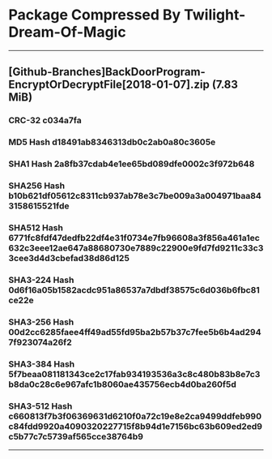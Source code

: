 # Package Compressed By Twilight-Dream-Of-Magic

-----

## [Github-Branches]BackDoorProgram-EncryptOrDecryptFile[2018-01-07].zip (7.83 MiB)

### CRC-32			c034a7fa
### MD5 Hash			d18491ab8346313db0c2ab0a80c3605e
### SHA1 Hash		2a8fb37cdab4e1ee65bd089dfe0002c3f972b648
### SHA256 Hash		b10b621df05612c8311cb937ab78e3c7be009a3a004971baa843158615521fde
### SHA512 Hash		6771fc8fdf47dedfb22df4e31f0734e7fb96608a3f856a461a1ec632c3eee12ae647a88680730e7889c22900e9fd7fd9211c33c33cee3d4d3cbefad38d86d125
### SHA3-224 Hash	0d6f16a05b1582acdc951a86537a7dbdf38575c6d036b6fbc81ce22e
### SHA3-256 Hash	00d2cc6285faee4ff49ad55fd95ba2b57b37c7fee5b6b4ad2947f923074a26f2
### SHA3-384 Hash	5f7beaa081181343ce2c17fab934193536a3c8c480b83b8e7c3b8da0c28c6e967afc1b8060ae435756ecb4d0ba260f5d
### SHA3-512 Hash	c660813f7b3f06369631d6210f0a72c19e8e2ca9499ddfeb990c84fdd9920a4090320227715f8b94d1e7156bc63b609ed2ed9c5b77c7c5739af565cce38764b9


-----
